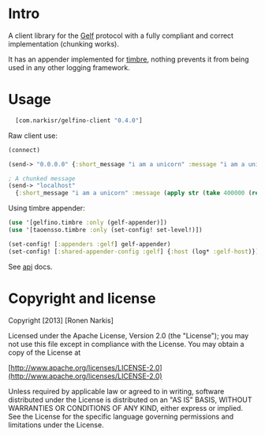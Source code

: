 # Intro 
A client library for the [Gelf](https://github.com/Graylog2/graylog2-docs/wiki/GELF) protocol with a fully compliant and correct implementation (chunking works). 

It has an appender implemented for [timbre](https://github.com/ptaoussanis/timbre), nothing prevents it from being used in any other logging framework. 

# Usage

```clojure
  [com.narkisr/gelfino-client "0.4.0"]
```

Raw client use:

```clojure
(connect)

(send-> "0.0.0.0" {:short_message "i am a unicorn" :message "i am a unicorn" :level 4})

; A chunked message
(send-> "localhost" 
  {:short_message "i am a unicorn" :message (apply str (take 400000 (repeat "I am a unicorn")))})
```

Using timbre appender:

```clojure
(use '[gelfino.timbre :only (gelf-appender)])
(use '[taoensso.timbre :only (set-config! set-level!)])

(set-config! [:appenders :gelf] gelf-appender)
(set-config! [:shared-appender-config :gelf] {:host (log* :gelf-host)})
```
See [api](http://narkisr.github.com/gelfino-client/index.html) docs.
# Copyright and license

Copyright [2013] [Ronen Narkis]

Licensed under the Apache License, Version 2.0 (the "License");
you may not use this file except in compliance with the License.
You may obtain a copy of the License at

  [http://www.apache.org/licenses/LICENSE-2.0](http://www.apache.org/licenses/LICENSE-2.0)

Unless required by applicable law or agreed to in writing, software
distributed under the License is distributed on an "AS IS" BASIS,
WITHOUT WARRANTIES OR CONDITIONS OF ANY KIND, either express or implied.
See the License for the specific language governing permissions and
limitations under the License.
